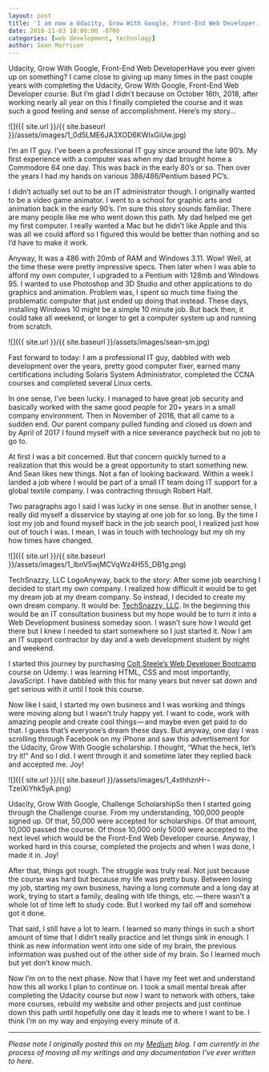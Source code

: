 ```yaml
---
layout: post
title: 'I am now a Udacity, Grow With Google, Front-End Web Developer. Whoo Hoo!'
date: 2018-11-03 10:00:00 -0700
categories: [web development, technology]
author: Sean Morrison
---
```


Udacity, Grow With Google, Front-End Web DeveloperHave you ever given up on something? I came close to giving up many times in the past couple years with completing the Udacity, Grow With Google, Front-End Web Developer course. But I’m glad I didn’t because on October 16th, 2018, after working nearly all year on this I finally completed the course and it was such a good feeling and sense of accomplishment. Here’s my story…

![]({{ site.url }}/{{ site.baseurl }}/assets/images/1_0d5LME6JA3XOD6KWIxGiUw.jpg)

I’m an IT guy. I’ve been a professional IT guy since around the late 90’s. My first experience with a computer was when my dad brought home a Commodore 64 one day. This was back in the early 80’s or so. Then over the years I had my hands on various 386/486/Pentium based PC’s.

I didn’t actually set out to be an IT administrator though. I originally wanted to be a video game animator. I went to a school for graphic arts and animation back in the early 90’s. I’m sure this story sounds familiar. There are many people like me who went down this path. My dad helped me get my first computer. I really wanted a Mac but he didn’t like Apple and this was all we could afford so I figured this would be better than nothing and so I’d have to make it work.

Anyway, It was a 486 with 20mb of RAM and Windows 3.11. Wow! Well, at the time these were pretty impressive specs. Then later when I was able to afford my own computer, I upgraded to a Pentium with 128mb and Windows 95. I wanted to use Photoshop and 3D Studio and other applications to do graphics and animation. Problem was, I spent so much time fixing the problematic computer that just ended up doing that instead. These days, installing Windows 10 might be a simple 10 minute job. But back then, it could take all weekend, or longer to get a computer system up and running from scratch.

![]({{ site.url }}/{{ site.baseurl }}/assets/images/sean-sm.jpg)

Fast forward to today: I am a professional IT guy, dabbled with web development over the years, pretty good computer fixer, earned many certifications including Solaris System Administrator, completed the CCNA courses and completed several Linux certs.

In one sense, I’ve been lucky. I managed to have great job security and basically worked with the same good people for 20+ years in a small company environment. Then in November of 2016, that all came to a sudden end. Our parent company pulled funding and closed us down and by April of 2017 I found myself with a nice severance paycheck but no job to go to.

At first I was a bit concerned. But that concern quickly turned to a realization that this would be a great opportunity to start something new. And Sean likes new things. Not a fan of looking backward. Within a week I landed a job where I would be part of a small IT team doing IT support for a global textile company. I was contracting through Robert Half.

Two paragraphs ago I said I was lucky in one sense. But in another sense, I really did myself a disservice by staying at one job for so long. By the time I lost my job and found myself back in the job search pool, I realized just how out of touch I was. I mean, I was in touch with technology but my oh my how times have changed.

![]({{ site.url }}/{{ site.baseurl }}/assets/images/1_lbnV5wjMCVqWz4H55_DB1g.png)

TechSnazzy, LLC LogoAnyway, back to the story: After some job searching I decided to start my own company. I realized how difficult it would be to get my dream job at my dream company. So instead, I decided to create my own dream company. It would be: [TechSnazzy, LLC](https://techsnazzy.com/). In the beginning this would be an IT consultation business but my hope would be to turn it into a Web Development business someday soon. I wasn’t sure how I would get there but I knew I needed to start somewhere so I just started it. Now I am an IT support contractor by day and a web development student by night and weekend.

I started this journey by purchasing [Colt Steele’s Web Developer Bootcamp](https://www.udemy.com/the-web-developer-bootcamp/learn/v4/overview) course on Udemy. I was learning HTML, CSS and most importantly, JavaScript. I have dabbled with this for many years but never sat down and get serious with it until I took this course.

Now like I said, I started my own business and I was working and things were moving along but I wasn’t truly happy yet. I want to code, work with amazing people and create cool things — and maybe even get paid to do that. I guess that’s everyone’s dream these days. But anyway, one day I was scrolling through Facebook on my iPhone and saw this advertisement for the Udacity, Grow With Google scholarship. I thought, “What the heck, let’s try it!” And so I did. I went through it and sometime later they replied back and accepted me. Joy!

![]({{ site.url }}/{{ site.baseurl }}/assets/images/1_4xthhznH--TzeiXiYhk5yA.png)

Udacity, Grow With Google, Challenge ScholarshipSo then I started going through the Challenge course. From my understanding, 100,000 people signed up. Of that, 50,000 were accepted for scholarships. Of that amount, 10,000 passed the course. Of those 10,000 only 5000 were accepted to the next level which would be the Front-End Web Developer course. Anyway, I worked hard in this course, completed the projects and when I was done, I made it in. Joy!

After that, things got rough. The struggle was truly real. Not just because the course was hard but because my life was pretty busy. Between losing my job, starting my own business, having a long commute and a long day at work, trying to start a family, dealing with life things, etc. — there wasn’t a whole lot of time left to study code. But I worked my tail off and somehow got it done.

That said, I still have a lot to learn. I learned so many things in such a short amount of time that I didn’t really practice and let things sink in enough. I think as new information went into one side of my brain, the previous information was pushed out of the other side of my brain. So I learned much but yet don’t know much.

Now I’m on to the next phase. Now that I have my feet wet and understand how this all works I plan to continue on. I took a small mental break after completing the Udacity course but now I want to network with others, take more courses, rebuild my website and other projects and just continue down this path until hopefully one day it leads me to where I want to be. I think I’m on my way and enjoying every minute of it.

---

_Please note I originally posted this on my [Medium](https://medium.com/@seanmorrison) blog. I am currently in the process of moving all my writings and any documentation I've ever written to here._
